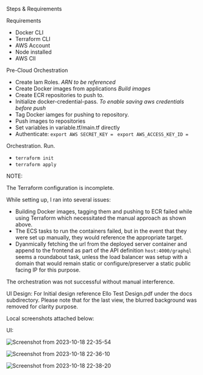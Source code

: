 Steps & Requirements

Requirements
- Docker CLI
- Terraform CLI
- AWS Account
- Node installed
- AWS ClI

Pre-Cloud Orchestration
- Create Iam Roles. _ARN to be referenced_
- Create Docker images from applications _Build images_ 
- Create ECR repositories to push to. 
- Initialize docker-credential-pass. _To enable saving aws credentials before push_
- Tag Docker iamges for pushing to repository. 
- Push images to repositories
- Set variables in variable.tf/main.tf directly
- Authenticate: 
    `export AWS SECRET_KEY = `
    `export AWS_ACCESS_KEY_ID = ` 

Orchestration.
Run.
- `terraform init`
- `terraform apply`


NOTE:

The Terraform configuration is incomplete.

While setting up, I ran into several issues:
 - Building Docker images, tagging them and pushing to ECR failed while using Terraform which necessitated the manual approach as shown above.
 - The ECS tasks to run the containers failed, but in the event that they were set up manually, they would reference the appropriate target.
 - Dyanmically fetching the url from the deployed server container and append to the frontend as part of the API definition `host:4000/graphql` seems a roundabout task, unless the load balancer was setup with a domain that would remain static or configure/preserver a static public facing IP for this purpose.

 The orchestration was not successful without manual interference.
 


UI Design:
For Initial design reference Ello Test Design.pdf under the docs subdirectory.
Please note that for the last view, the blurred background was removed for clarity purpose.

Local screenshots attached below:

UI:

![Screenshot from 2023-10-18 22-35-54](https://github.com/Makavura/iac_react_gql/assets/39646663/99a46862-e526-4e82-8a71-c627678b9ceb)

![Screenshot from 2023-10-18 22-36-10](https://github.com/Makavura/iac_react_gql/assets/39646663/22734ef5-0fec-4f5e-9545-7e4cc9ec2bec)

![Screenshot from 2023-10-18 22-38-20](https://github.com/Makavura/iac_react_gql/assets/39646663/3b767600-556a-4256-9055-132677627d37)
